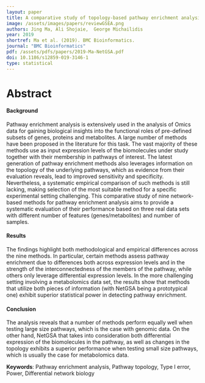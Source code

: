 ```yaml
---
layout: paper
title: A comparative study of topology-based pathway enrichment analysis methods
image: /assets/images/papers/reviewGSEA.png
authors: Jing Ma, Ali Shojaie,  George Michailidis 
year: 2019
shortref: Ma et al. (2019). BMC Bioinformatics.
journal: "BMC Bioinformatics"
pdf: /assets/pdfs/papers/2019-Ma-NetGSA.pdf 
doi: 10.1186/s12859-019-3146-1
type: statistical
---
```


# Abstract


#### Background

Pathway enrichment analysis is extensively used in the analysis of Omics data for gaining biological insights into the functional roles of pre-defined subsets of genes, proteins and metabolites. A large number of methods have been proposed in the literature for this task. The vast majority of these methods use as input expression levels of the biomolecules under study together with their membership in pathways of interest. The latest generation of pathway enrichment methods also leverages information on the topology of the underlying pathways, which as evidence from their evaluation reveals, lead to improved sensitivity and specificity. Nevertheless, a systematic empirical comparison of such methods is still lacking, making selection of the most suitable method for a specific experimental setting challenging. This comparative study of nine network-based methods for pathway enrichment analysis aims to provide a systematic evaluation of their performance based on three real data sets with different number of features (genes/metabolites) and number of samples. 

#### Results

The findings highlight both methodological and empirical differences across the nine methods. In particular, certain methods assess pathway enrichment due to differences both across expression levels and in the strength of the interconnectedness of the members of the pathway, while others only leverage differential expression levels. In the more challenging setting involving a metabolomics data set, the results show that methods that utilize both pieces of information (with NetGSA being a prototypical one) exhibit superior statistical power in detecting pathway enrichment. 

#### Conclusion

The analysis reveals that a number of methods perform equally well when testing large size pathways, which is the case with genomic data. On the other hand, NetGSA that takes into consideration both differential expression of the biomolecules in the pathway, as well as changes in the topology exhibits a superior performance when testing small size pathways, which is usually the case for metabolomics data.

**Keywords**: Pathway enrichment analysis, Pathway topology, Type I error, Power, Differential network biology

